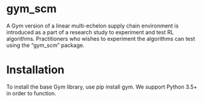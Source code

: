 # gym_scm
A Gym version of a linear multi-echelon supply chain environment is introduced as a part of a research study to experiment and test RL algorithms.
Practitioners who wishes to experiment the algorithms can test using the “gym_scm” package.

# Installation

To install the base Gym library, use pip install gym.
We support Python 3.5+ in order to function.
